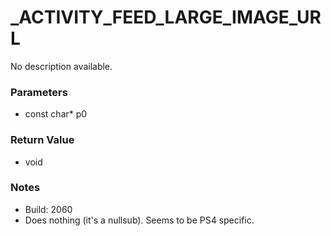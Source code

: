 # _ACTIVITY_FEED_LARGE_IMAGE_URL

No description available.

### Parameters
* const char* p0

### Return Value
* void

### Notes
* Build: 2060
* Does nothing (it's a nullsub). Seems to be PS4 specific.

